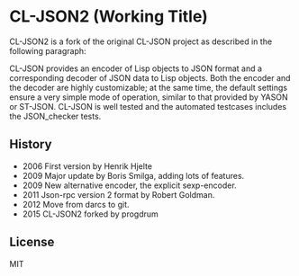 # CL-JSON2 (Working Title)

CL-JSON2 is a fork of the original CL-JSON project as described in the following paragraph:

CL-JSON provides an encoder of Lisp objects to JSON format and a
corresponding decoder of JSON data to Lisp objects. Both the encoder
and the decoder are highly customizable; at the same time, the default
settings ensure a very simple mode of operation, similar to that
provided by YASON or ST-JSON. CL-JSON is well tested and the automated
testcases includes the JSON_checker tests.

## History

* 2006 First version by Henrik Hjelte
* 2009 Major update by Boris Smilga, adding lots of features.
* 2009 New alternative encoder, the explicit sexp-encoder.
* 2011 Json-rpc version 2 format by Robert Goldman.
* 2012 Move from darcs to git.
* 2015 CL-JSON2 forked by progdrum

## License

MIT
